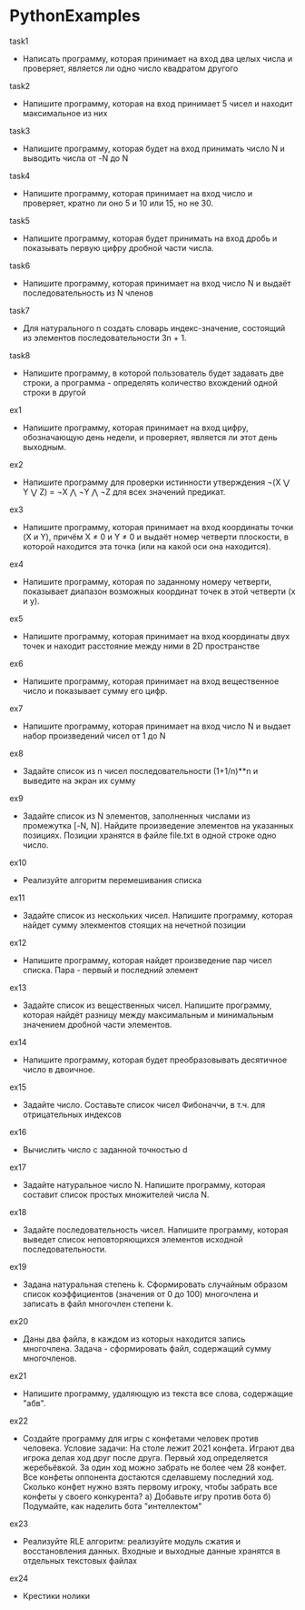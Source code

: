 # PythonExamples
task1
* Написать программу, которая принимает на вход два целых числа и проверяет, является ли одно число квадратом другого

task2
* Напишите программу, которая на вход принимает 5 чисел и находит максимальное из них
 
task3
* Напишите программу, которая будет на вход принимать число N и выводить числа от -N до N

task4
* Напишите программу, которая принимает на вход число и проверяет, кратно ли оно 5 и 10 или 15, но не 30.

task5
* Напишите программу, которая будет принимать на вход дробь и показывать первую цифру дробной части числа.


task6
* Напишите программу, которая принимает на вход число N и выдаёт последовательность из N членов

task7
* Для натурального n создать словарь индекс-значение, состоящий из элементов последовательности 3n + 1.

task8
* Напишите программу, в которой пользователь будет задавать две строки, а программа - определять количество вхождений одной строки в другой

ex1
* Напишите программу, которая принимает на вход цифру, обозначающую день недели, и проверяет, является ли этот день выходным.

ex2
* Напишите программу для проверки истинности утверждения ¬(X ⋁ Y ⋁ Z) = ¬X ⋀ ¬Y ⋀ ¬Z для всех значений предикат.

ex3
* Напишите программу, которая принимает на вход координаты точки (X и Y), причём X ≠ 0 и Y ≠ 0 и выдаёт номер четверти плоскости, в которой находится эта точка (или на какой оси она находится).

ex4
* Напишите программу, которая по заданному номеру четверти, показывает диапазон возможных координат точек в этой четверти (x и y).

ex5
* Напишите программу, которая принимает на вход координаты двух точек и находит расстояние между ними в 2D пространстве

ex6
* Напишите программу, которая принимает на вход вещественное число и показывает сумму его цифр.

ex7
* Напишите программу, которая принимает на вход число N и выдает набор произведений чисел от 1 до N

ex8
* Задайте список из n чисел последовательности (1+1/n)**n и выведите на экран их сумму

ex9
* Задайте список из N элементов, заполненных числами из промежутка [-N, N]. Найдите произведение элементов на указанных позициях. Позиции хранятся в файле file.txt в одной строке одно число.

ex10
* Реализуйте алгоритм перемешивания списка

ex11
* Задайте список из нескольких чисел. Напишите программу, которая найдет сумму элекментов стоящих на нечетной позиции

ex12
* Напишите программу, которая найдет произведение пар чисел списка. Пара - первый и последний элемент

ex13
* Задайте список из вещественных чисел. Напишите программу, которая найдёт разницу между максимальным и минимальным значением дробной части элементов.

ex14
* Напишите программу, которая будет преобразовывать десятичное число в двоичное. 

ex15
* Задайте число. Составьте список чисел Фибоначчи, в т.ч. для отрицательных индексов

ex16
* Вычислить число c заданной точностью d

ex17
* Задайте натуральное число N. Напишите программу, которая составит список простых множителей числа N.

ex18
* Задайте последовательность чисел. Напишите программу, которая выведет список неповторяющихся элементов исходной последовательности.

ex19
* Задана натуральная степень k. Сформировать случайным образом список коэффициентов (значения от 0 до 100) многочлена и записать в файл многочлен степени k.

ex20
* Даны два файла, в каждом из которых находится запись многочлена. Задача - сформировать файл, содержащий сумму многочленов.

ex21
* Напишите программу, удаляющую из текста все слова, содержащие "абв".

ex22
* Создайте программу для игры с конфетами человек против человека. Условие задачи: На столе лежит 2021 конфета. Играют два игрока делая ход друг после друга. Первый ход определяется жеребьёвкой. За один ход можно забрать не более чем 28 конфет. Все конфеты оппонента достаются сделавшему последний ход. Сколько конфет нужно взять первому игроку, чтобы забрать все конфеты у своего конкурента? a) Добавьте игру против бота б) Подумайте, как наделить бота "интеллектом"

ex23
* Реализуйте RLE алгоритм: реализуйте модуль сжатия и восстановления данных. Входные и выходные данные хранятся в отдельных текстовых файлах

ex24
* Крестики нолики
